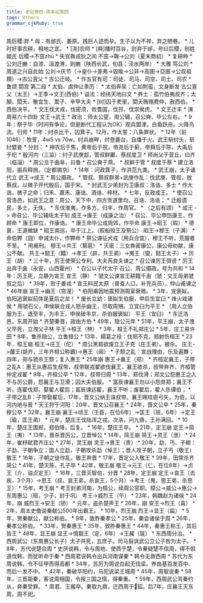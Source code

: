 ```yaml
---
title: 史记卷四·周本纪第四
tags: Others
grammar_cjkRuby: true
---
```


周后稷:弃
    * 母：有邰氏、姜原。践巨人迹而孕。生子以为不祥，弃之陋巷。
    * 儿时好事农耕，相地之宜。
    * [尧]农师
    * [舜]播时百谷，封弃于邰，号曰后稷，别姓姬氏
后稷->不窋zhú
    * 失官犇戎狄之间
不窋->鞠->公刘（夏末商初）
    * 复耕种
    * 公刘迁豳：自漆、沮渡渭，到豳（陕西长武，旬县；泾水两岸）
    * 大雅 笃公刘
    * 周道之兴自此始
公刘->庆节（->皇仆->差弗->毀隃->公非->高圉->亞圉->公叔祖類）->古公亶父
    * 古公迁岐。
    * 作五官有司：司徒、司马、司空、司士、司农
    * 鲁颂 閟宫 第二段
    * 太伯、虞仲让季历：
        * 太伯奔吴：亡如荆蛮，文身断发
古公亶父（太王）->王季->文王(西伯)
    * 谥法：经纬天地曰文
    * 养士：孤竹伯夷叔齐；太顛、閎夭、散宜生、鬻子、辛甲大夫
    * [纣]囚于羑里，閎夭贿赂费仲，赦西伯。
    * 西伯决平。
    * 文王伐犬戎，伐密须，败耆国，伐邘，伐崇侯虎。
    * 文王迁丰
    * 演周易六十四卦
文王->武王
    * 政治：师太公望，周公辅，召公奭、毕公左右。
    * 9年：祭于毕（时间有争论，但是断代工程认为OK）观兵盟津。白鱼跃舟。火降鸟流。归师
    * 11年：纣杀比干，囚箕子。12月，作太誓：八条罪状。
    * 12年（前1046）：牧誓，4w5 vs 70w。纣兵崩畔，纣登鹿台，自燔于火。武王斩纣头，斩纣嬖妾
    * 分封：
        * 神农后于焦，黄帝后于祝，帝尧后于蓟，帝舜后于陈，大禹后于杞
        * 殷河内（三监）：纣子武庚邶，管叔鲜鄘、蔡叔度卫
        * 师尚父于营丘，曰齐（临淄）
        * 周公旦于曲阜，曰鲁
        * 召公奭于燕。
        * 叔鲜于管
        * 叔度于蔡
    * 建立洛阳，振兵释旅。（定都镐京）
    * 14年：问政箕子，作洪范九类。
    * 武王崩，太子诵代立
武王->成王
    * 周公摄政。
    * 管叔、蔡叔群弟+武庚作乱：伐武庚、管叔，放蔡叔。以微子开代殷后，国于宋。
    * 封武王少弟封为卫康叔：洛诰、多士
    * 作大诰，微子之命；归禾、嘉禾、康诰、酒诰、梓材。
    * 七年，反政成王。
    * 使召公营洛邑，如武王之意：周公，天下中，四方贡道里均。召诰、洛诰；
    * 迁殷遗民，多士，无佚。
    * 东伐淮夷，作多方。归丰，作周官。
    * （之后有颂）
    * 成王 -> 命召公、毕公辅佐太子钊
成王->康王（成康之治）
    * 召公、毕公申饬康王，作顾命
    * 康王即位，作康诰。
    * 康王命毕公成周郊，作毕命
康王->昭王（瑕）
    * 德衰，王道微缺
    * 昭王南巡，卒于江上。（胶船殁王及祭公）
昭王->穆王（子满）
    * 命伯臩（囧）申诫太仆，作臩命
    * 祭公谏征犬戎（用兵合宜），穆王不听，荒服者不至。
    * 用甫刑。
穆王->共王（繄扈）
    * 灭密：三女犇密康公，康公母劝献，康公不献。
共王->懿王（囏）->孝王（辟，共王弟）->夷王（燮，懿王太子）-> 厉王（胡）
    * 三十年，厉王使荣公专利，大夫芮良夫谏之
    * 召公谏厉王弭谤
    * 厉王出奔于彘（永安，山西霍州）
    * 召公以子代太子
召公、周公摄政，号为共和
    * 14年：厉王死，立静为宣王
宣王（静）
    * 虢文公谏宣王耕籍千亩（虢：文王母弟虢叔之后）
    * 39年，败于姜戎
    * 宣王料民太原（普查人口，补充兵员），仲山甫谏之
    * 46年崩
宣王->幽王（宫湦）
    * 伯阳甫因地震预测周室衰微。
    * 3年，宠褒姒。伯阳追褒姒前体是夏后之龙！
    * 废长立幼：褒姒生伯服，申后生宜臼
    * 烽火戏诸侯
    * 用虢石父，申侯联合戎人怒杀幽王，尽取周赂。立宜臼为平王
    * （周人立伯服为王，退至丰，为丰王，申侯破丰京，杀伯服褒姒）
平王（宜臼）
    * 东迁洛邑，东周开始
    * 齐楚秦晋，政由方伯
    * 49年，隐公元年
    * 51年，平王崩，太子洩父早死，立洩父子林
平王->桓王（林）
    * 3年，桓王不礼郑庄公
    * 5年，庄工易许田
    * 8年，鲁杀隐公，立鲁桓公
    * 13年，繻葛之役：伐郑不克，郑射伤桓王
    * 23年，桓王崩
桓王->庄王（佗）
    * 周公黑肩欲废立王子克（庄王弟）。被杀。
庄王->釐王(胡齐，三年齐桓公称霸)->惠王（阆）
    * 子颓之乱：宣战理由，乐及遍舞；四年，郑与虢杀王颓；复入惠王
    * 25年崩
惠王->襄王（郑）
    * 齐桓定襄王，子带之乱A：惠王从惠后生叔带，叔带联戎翟欲伐襄王，襄王欲杀，叔带奔齐，齐桓管仲定戎翟
    * 9年，齐桓公卒
    * 12年，叔带归周
    * 13年，郑伐滑；郑文公怨惠王之入不与厉公爵，怨襄王与卫滑；囚大夫伯服。
    * 富辰谏襄王勿以小怨弃郑；襄王不听，连翟伐郑，娶翟人翟后；富辰谏远翟，襄王不听；废翟后，翟人杀谭伯；
    * 子带之乱B：子带娶翟后，17年，晋文公纳王诛叔带。襄王赐珪鬯弓矢，为伯，以河内地与晋
    * 天王狩于河阳：20年，晋文公召襄王
    * 24年，晋文公卒
    * 25年，秦穆公卒
    * 32年，襄王崩
襄王->顷王（壬臣，在位6年）->匡王（班，6年）->定王（瑜，匡王弟）
    * 元年，楚庄王伐陆浑之戎。次洛，问九鼎，王孙满回。
    * 10年，楚庄王围郑，郑伯降，后复。
    * 16年，楚庄王卒。
    * 21年，定王崩
定王->简王（夷）
    * 13年，晋杀晋厉公，立晋悼公
    * 14年，简王崩
简王->灵王（泄）
    * 24年，崔杼弑君齐庄公
    * 27年，灵王崩
灵王->景王（贵）
    * 20年，勐、丐、子朝：子勐、子朝争立；国人立勐，子朝攻杀勐（悼王）；晋人攻子朝，立子丐（敬王）
敬王
    * 16年，子朝之徒作乱，敬王奔晋
    * 17年，晋定公入敬王
    * 39年，田常杀齐简公
    * 41年，楚灭陈，孔子卒
    * 42年，敬王崩
敬王->元王（仁，在位8年）->贞王（介，谥贞定王）
    * 16年，三晋灭智伯，分晋
    * 28年，定王崩
定王->哀王（去疾，3个月）->思王（叔，哀王弟，杀哀王，5个月）->考王（嵬，思王弟，杀思王）
    * 15年，考王崩
    * 考王封弟河南，为桓公，续周公官职。桓公->威公->惠公->东周惠公（班，少子，封于巩）
考王->威烈王（午）
    * 23年，韩魏赵为诸侯
    * 24年，崩
威烈王->安王（骄）
    * 元年，盗杀楚声王
    * 26年，崩
安王->烈王（喜）
    * 2年，周太史儋说秦献公500年出霸王。
    * 10年，烈王崩
烈王->显王（扁）
    * 5年，贺秦献公，献公称伯。
    * 9年，致胙秦孝公
    * 25年，秦会诸侯于周
    * 26年，秦孝公称伯。
    * 33年，贺秦惠王
    * 35年，致胙秦惠王
    * 44年，秦惠王称王，其后皆王
    * 48年，显王崩
显王->慎靓王（定，6年）->王赧（𤥻）
    * 东西周分治。
    * 西周武公（东周惠公长子）太子共死，五庶子。司马翦讽武公立公子咎为太子。
    * 8年，苏代说楚合周
    * 史厌说韩，令与周地，使质于楚，令秦疑楚不信周，得不假道伐韩，而犹听命于秦
    * 西周君说韩令出兵河南谋秦
    * 韩令无救西周
    * 苏代为东周说韩，令不征甲而得高都
    * 34年，苏厉为周说白起无伐梁。养由基百发百中、而后一发不中。
    * 42年，秦破华阳约，马犯说梁王城周
    * 45年，周冣说秦
    * 58年，三晋距秦，客说周相国，令报三国之情，得秦重。
    * 59年，西周武公背秦约从，奔秦受罪。
    * 周君、王赧卒。秦取九鼎，迁西周于𢠸狐。后7年，庄襄王灭东周，周不祀。
